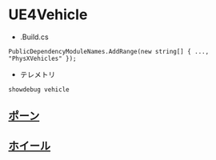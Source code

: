 # UE4Vehicle

* .Build.cs
~~~
PublicDependencyModuleNames.AddRange(new string[] { ..., "PhysXVehicles" });
~~~

* テレメトリ
~~~
showdebug vehicle
~~~

## [ポーン](https://github.com/horinoh/UE4Vehicle/tree/master/Document/Pawn)
## [ホイール](https://github.com/horinoh/UE4Vehicle/tree/master/Document/Wheel)